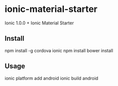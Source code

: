 # ionic-material-starter
Ionic 1.0.0 + Ionic Material Starter

## Install
npm install -g cordova ionic
npm install
bower install

## Usage
ionic platform add android
ionic build android
